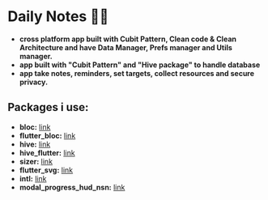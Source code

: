 # Daily Notes 📝📌

- **cross platform app built with Cubit Pattern, Clean code & Clean Architecture and have Data Manager, Prefs manager and Utils manager.**
- **app built with "Cubit Pattern" and "Hive package" to handle database**
- **app take notes, reminders, set targets, collect resources and secure privacy.**


## Packages i use: 

- **bloc:** [link](https://pub.dev/packages/bloc)
- **flutter_bloc:** [link](https://pub.dev/packages/flutter_bloc)
- **hive:** [link](https://pub.dev/packages/hive)
- **hive_flutter:** [link](https://pub.dev/packages/hive_flutter)
- **sizer:** [link](https://pub.dev/packages/sizer)
- **flutter_svg:** [link](https://pub.dev/packages/flutter_svg)
- **intl:** [link](https://pub.dev/packages/intl)
- **modal_progress_hud_nsn:** [link](https://pub.dev/packages/modal_progress_hud_nsn)
